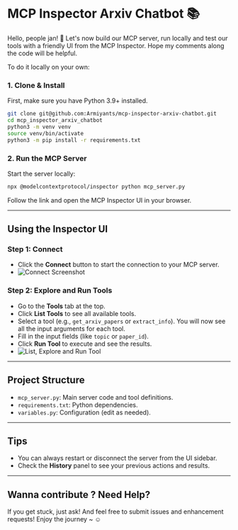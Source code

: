 # MCP Inspector Arxiv Chatbot 📚

Hello, people jan! 🤗
Let's now build our MCP server, run locally and test our tools with a friendly UI from the MCP Inspector.
Hope my comments along the code will be helpful. 

To do it locally on your own: 

### 1. Clone & Install

First, make sure you have Python 3.9+ installed.

```bash
git clone git@github.com:Armiyants/mcp-inspector-arxiv-chatbot.git
cd mcp_inspector_arxiv_chatbot
python3 -m venv venv
source venv/bin/activate
python3 -m pip install -r requirements.txt
```

### 2. Run the MCP Server

Start the server locally:

```bash
npx @modelcontextprotocol/inspector python mcp_server.py
```

Follow the link and open the MCP Inspector UI in your browser.

---

## Using the Inspector UI

### Step 1: Connect
- Click the **Connect** button to start the connection to your MCP server.
- ![Connect Screenshot](https://drive.google.com/uc?export=view&id=1iBb7yDXELNU4C-s6CRk96ukG7SSqL28d)

### Step 2: Explore  and Run Tools
- Go to the **Tools** tab at the top.
- Click **List Tools** to see all available tools.
- Select a tool (e.g., `get_arxiv_papers` or `extract_info`). You will now see all the input arguments for each tool.
- Fill in the input fields (like `topic` or `paper_id`).
- Click **Run Tool** to execute and see the results.
- ![List, Explore and Run Tool](https://drive.google.com/uc?export=view&id=1DIcBbQLN8xhdFie0yP3aNZTpo8wrQBdU)

---

## Project Structure
- `mcp_server.py`: Main server code and tool definitions.
- `requirements.txt`: Python dependencies.
- `variables.py`: Configuration (edit as needed).

---

## Tips
- You can always restart or disconnect the server from the UI sidebar.
- Check the **History** panel to see your previous actions and results.

---

## Wanna contribute ? Need Help?
If you get stuck, just ask!
And feel free to submit issues and enhancement requests!
Enjoy the journey ~ ☺️
